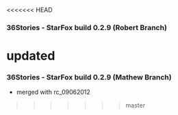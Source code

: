 <<<<<<< HEAD
### 36Stories - StarFox build 0.2.9 (Robert Branch)

updated
=======
### 36Stories - StarFox build 0.2.9 (Mathew Branch)
- merged with rc_09062012
>>>>>>> master
